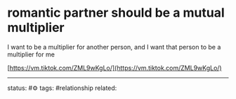 # romantic partner should be a mutual multiplier 

I want to be a multiplier for another person, and I want that person to be a multiplier for me  
  
[https://vm.tiktok.com/ZML9wKgLo/](https://vm.tiktok.com/ZML9wKgLo/)

---
status: #⚙️ 
tags: #relationship 
related: 